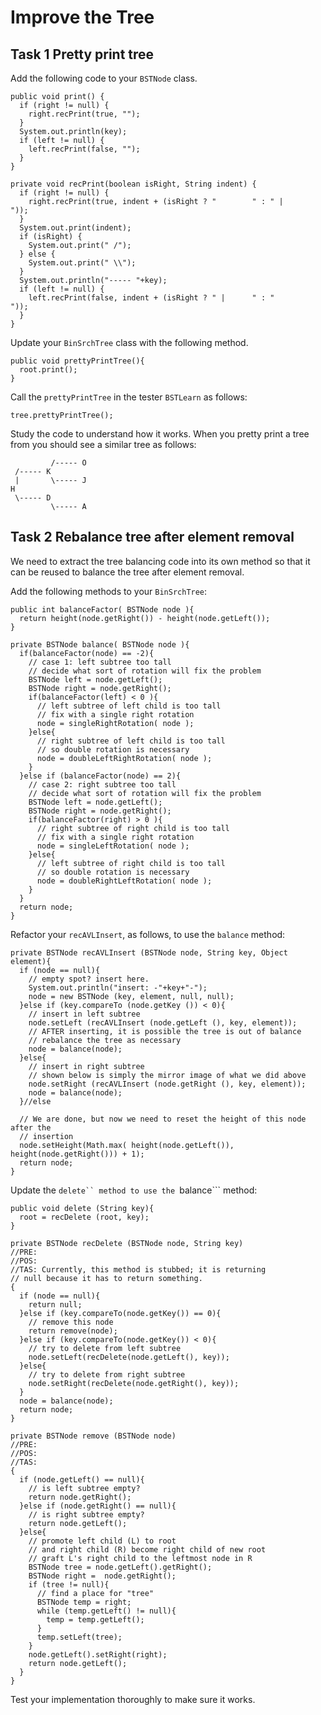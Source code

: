 # Improve the Tree
## Task 1 Pretty print tree
Add the following code to your ```BSTNode``` class.

```
public void print() {
  if (right != null) {
    right.recPrint(true, "");
  }
  System.out.println(key);
  if (left != null) {
    left.recPrint(false, "");
  }
}

private void recPrint(boolean isRight, String indent) {
  if (right != null) {
    right.recPrint(true, indent + (isRight ? "        " : " |      "));
  }
  System.out.print(indent);
  if (isRight) {
    System.out.print(" /");
  } else {
    System.out.print(" \\");
  }
  System.out.println("----- "+key);
  if (left != null) {
    left.recPrint(false, indent + (isRight ? " |      " : "        "));
  }
}
```

Update your ```BinSrchTree``` class with the following method.
```
public void prettyPrintTree(){
  root.print();
}

```

Call the ```prettyPrintTree``` in the tester ```BSTLearn``` as follows:
```
tree.prettyPrintTree();
```

Study the code to understand how it works. When you pretty print a tree from
you should see a similar tree as follows:
```
         /----- O
 /----- K
 |       \----- J
H
 \----- D
         \----- A
```

## Task 2 Rebalance tree after element removal
We need to extract the tree balancing code into its own method so that it can be
reused to balance the tree after element removal.

Add the following methods to your ```BinSrchTree```:
```
public int balanceFactor( BSTNode node ){
  return height(node.getRight()) - height(node.getLeft());
}

private BSTNode balance( BSTNode node ){
  if(balanceFactor(node) == -2){
    // case 1: left subtree too tall
    // decide what sort of rotation will fix the problem
    BSTNode left = node.getLeft();
    BSTNode right = node.getRight();
    if(balanceFactor(left) < 0 ){
      // left subtree of left child is too tall
      // fix with a single right rotation
      node = singleRightRotation( node );
    }else{
      // right subtree of left child is too tall
      // so double rotation is necessary
      node = doubleLeftRightRotation( node );
    }
  }else if (balanceFactor(node) == 2){
    // case 2: right subtree too tall
    // decide what sort of rotation will fix the problem
    BSTNode left = node.getLeft();
    BSTNode right = node.getRight();
    if(balanceFactor(right) > 0 ){
      // right subtree of right child is too tall
      // fix with a single right rotation
      node = singleLeftRotation( node );
    }else{
      // left subtree of right child is too tall
      // so double rotation is necessary
      node = doubleRightLeftRotation( node );
    }
  }
  return node;
}
```

Refactor your ```recAVLInsert```, as follows, to use the ```balance``` method:
```
private BSTNode recAVLInsert (BSTNode node, String key, Object element){
  if (node == null){
    // empty spot? insert here.
    System.out.println("insert: -"+key+"-");
    node = new BSTNode (key, element, null, null);
  }else if (key.compareTo (node.getKey ()) < 0){
    // insert in left subtree
    node.setLeft (recAVLInsert (node.getLeft (), key, element));
    // AFTER inserting, it is possible the tree is out of balance
    // rebalance the tree as necessary
    node = balance(node);
  }else{
    // insert in right subtree
    // shown below is simply the mirror image of what we did above
    node.setRight (recAVLInsert (node.getRight (), key, element));
    node = balance(node);
  }//else

  // We are done, but now we need to reset the height of this node after the
  // insertion
  node.setHeight(Math.max( height(node.getLeft()), height(node.getRight())) + 1);
  return node;
}
```

Update the ```delete`` method to use the ```balance``` method:
```
public void delete (String key){
  root = recDelete (root, key);
}

private BSTNode recDelete (BSTNode node, String key)
//PRE:
//POS:
//TAS: Currently, this method is stubbed; it is returning
// null because it has to return something.
{
  if (node == null){
    return null;
  }else if (key.compareTo(node.getKey()) == 0){
    // remove this node
    return remove(node);
  }else if (key.compareTo(node.getKey()) < 0){
    // try to delete from left subtree
    node.setLeft(recDelete(node.getLeft(), key));
  }else{
    // try to delete from right subtree
    node.setRight(recDelete(node.getRight(), key));
  }
  node = balance(node);
  return node;
}

private BSTNode remove (BSTNode node)
//PRE:
//POS:
//TAS:
{
  if (node.getLeft() == null){
    // is left subtree empty?
    return node.getRight();
  }else if (node.getRight() == null){
    // is right subtree empty?
    return node.getLeft();
  }else{
    // promote left child (L) to root
    // and right child (R) become right child of new root
    // graft L's right child to the leftmost node in R
    BSTNode tree = node.getLeft().getRight();
    BSTNode right =  node.getRight();
    if (tree != null){
      // find a place for "tree"
      BSTNode temp = right;
      while (temp.getLeft() != null){
        temp = temp.getLeft();
      }
      temp.setLeft(tree);
    }
    node.getLeft().setRight(right);
    return node.getLeft();
  }
}
```

Test your implementation thoroughly to make sure it works.
